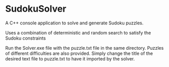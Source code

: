 # SudokuSolver
A C++ console application to solve and generate Sudoku puzzles.

Uses a combination of deterministic and random search to satisfy the Sudoku constraints

Run the Solver.exe file with the puzzle.txt file in the same directory. Puzzles of different difficulties are also provided. Simply change the title of the desired text file to puzzle.txt to have it imported by the solver.
